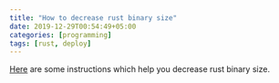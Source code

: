 ```yaml
---
title: "How to decrease rust binary size"
date: 2019-12-29T00:54:49+05:00
categories: [programming]
tags: [rust, deploy]
---
```

[Here](https://github.com/johnthagen/min-sized-rust) are some instructions which help you decrease rust binary size.
